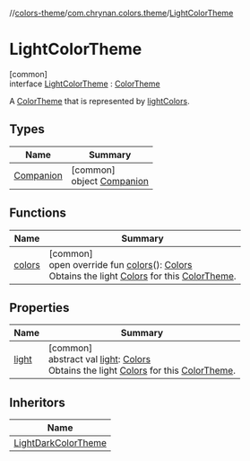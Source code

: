 //[colors-theme](../../../index.md)/[com.chrynan.colors.theme](../index.md)/[LightColorTheme](index.md)

# LightColorTheme

[common]\
interface [LightColorTheme](index.md) : [ColorTheme](../-color-theme/index.md)

A [ColorTheme](../-color-theme/index.md) that is represented by [lightColors](../light-colors.md).

## Types

| Name | Summary |
|---|---|
| [Companion](-companion/index.md) | [common]<br>object [Companion](-companion/index.md) |

## Functions

| Name | Summary |
|---|---|
| [colors](colors.md) | [common]<br>open override fun [colors](colors.md)(): [Colors](../-colors/index.md)<br>Obtains the light [Colors](../-colors/index.md) for this [ColorTheme](../-color-theme/index.md). |

## Properties

| Name | Summary |
|---|---|
| [light](light.md) | [common]<br>abstract val [light](light.md): [Colors](../-colors/index.md)<br>Obtains the light [Colors](../-colors/index.md) for this [ColorTheme](../-color-theme/index.md). |

## Inheritors

| Name |
|---|
| [LightDarkColorTheme](../-light-dark-color-theme/index.md) |
